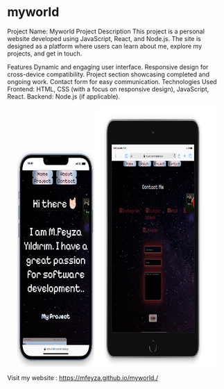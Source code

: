 # myworld
Project Name: Myworld
Project Description
This project is a personal website developed using JavaScript, React, and Node.js. The site is designed as a platform where users can learn about me, explore my projects, and get in touch.

Features
Dynamic and engaging user interface.
Responsive design for cross-device compatibility.
Project section showcasing completed and ongoing work.
Contact form for easy communication.
Technologies Used
Frontend: HTML, CSS (with a focus on responsive design), JavaScript, React.
Backend: Node.js (if applicable).


<div align="center">
  <img src="./img/Ekran görüntüsü 2024-01-10 184111.png"  width="35%" height="500" />
  <img src="./img/Ekran görüntüsü 2024-01-10 184132.png"  width="55%" height="600" />
</div>


Visit my website : https://mfeyza.github.io/myworld./




